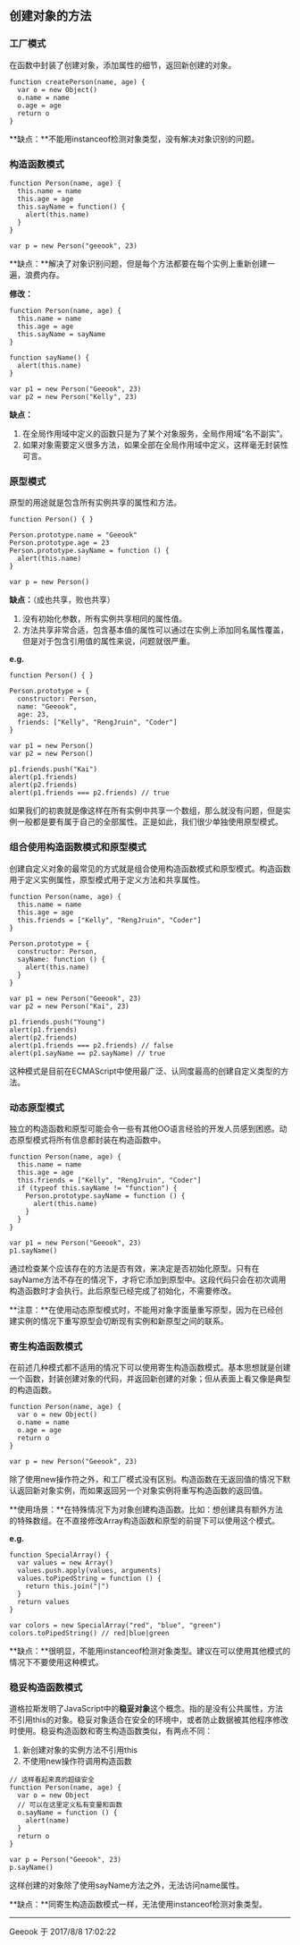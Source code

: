## 创建对象的方法
### 工厂模式
在函数中封装了创建对象，添加属性的细节，返回新创建的对象。
```
function createPerson(name, age) {
  var o = new Object()
  o.name = name
  o.age = age
  return o
}
```
**缺点：**不能用instanceof检测对象类型，没有解决对象识别的问题。
### 构造函数模式
```
function Person(name, age) {
  this.name = name
  this.age = age
  this.sayName = function() {
    alert(this.name)
  }
}

var p = new Person("geeook", 23)
```
**缺点：**解决了对象识别问题，但是每个方法都要在每个实例上重新创建一遍，浪费内存。

**修改：**
```
function Person(name, age) {
  this.name = name
  this.age = age
  this.sayName = sayName
}

function sayName() {
  alert(this.name)
}

var p1 = new Person("Geeook", 23)
var p2 = new Person("Kelly", 23)
```
**缺点：**
1. 在全局作用域中定义的函数只是为了某个对象服务，全局作用域“名不副实”。
2. 如果对象需要定义很多方法，如果全部在全局作用域中定义，这样毫无封装性可言。
### 原型模式
原型的用途就是包含所有实例共享的属性和方法。
```
function Person() { }

Person.prototype.name = "Geeook"
Person.prototype.age = 23
Person.prototype.sayName = function () {
  alert(this.name)
}

var p = new Person()
```
**缺点：**（成也共享，败也共享）
1. 没有初始化参数，所有实例共享相同的属性值。
2. 方法共享非常合适，包含基本值的属性可以通过在实例上添加同名属性覆盖，但是对于包含引用值的属性来说，问题就很严重。

**e.g.**
```
function Person() { }

Person.prototype = {
  constructor: Person,
  name: "Geeook",
  age: 23,
  friends: ["Kelly", "RengJruin", "Coder"]
}

var p1 = new Person()
var p2 = new Person()

p1.friends.push("Kai")
alert(p1.friends)
alert(p2.friends)
alert(p1.friends === p2.friends) // true
```
如果我们的初衷就是像这样在所有实例中共享一个数组，那么就没有问题，但是实例一般都是要有属于自己的全部属性。正是如此，我们很少单独使用原型模式。
### 组合使用构造函数模式和原型模式
创建自定义对象的最常见的方式就是组合使用构造函数模式和原型模式。构造函数用于定义实例属性，原型模式用于定义方法和共享属性。
```
function Person(name, age) {
  this.name = name
  this.age = age
  this.friends = ["Kelly", "RengJruin", "Coder"]
}

Person.prototype = {
  constructor: Person,
  sayName: function () {
    alert(this.name)
  }
}

var p1 = new Person("Geeook", 23)
var p2 = new Person("Kai", 23)

p1.friends.push("Young")
alert(p1.friends)
alert(p2.friends)
alert(p1.friends === p2.friends) // false
alert(p1.sayName == p2.sayName) // true
```
这种模式是目前在ECMAScript中使用最广泛、认同度最高的创建自定义类型的方法。
### 动态原型模式
独立的构造函数和原型可能会令一些有其他OO语言经验的开发人员感到困惑。动态原型模式将所有信息都封装在构造函数中。
```
function Person(name, age) {
  this.name = name
  this.age = age
  this.friends = ["Kelly", "RengJruin", "Coder"]
  if (typeof this.sayName != "function") {
    Person.prototype.sayName = function () {
      alert(this.name)
    }
  }
}

var p1 = new Person("Geeook", 23)
p1.sayName()
```
通过检查某个应该存在的方法是否有效，来决定是否初始化原型。只有在sayName方法不存在的情况下，才将它添加到原型中。这段代码只会在初次调用构造函数时才会执行。此后原型已经完成了初始化，不需要修改。

**注意：**在使用动态原型模式时，不能用对象字面量重写原型，因为在已经创建实例的情况下重写原型会切断现有实例和新原型之间的联系。
### 寄生构造函数模式
在前述几种模式都不适用的情况下可以使用寄生构造函数模式。基本思想就是创建一个函数，封装创建对象的代码，并返回新创建的对象；但从表面上看又像是典型的构造函数。
```
function Person(name, age) {
  var o = new Object()
  o.name = name
  o.age = age
  return o
}

var p = new Person("Geeook", 23)
```
除了使用new操作符之外，和工厂模式没有区别。构造函数在无返回值的情况下默认返回新对象实例，而如果返回另一个对象实例将重写构造函数的返回值。

**使用场景：**在特殊情况下为对象创建构造函数。比如：想创建具有额外方法的特殊数组。在不直接修改Array构造函数和原型的前提下可以使用这个模式。

**e.g.**
```
function SpecialArray() {
  var values = new Array()
  values.push.apply(values, arguments)
  values.toPipedString = function () {
    return this.join("|")
  }
  return values
}

var colors = new SpecialArray("red", "blue", "green")
colors.toPipedString() // red|blue|green
```
**缺点：**很明显，不能用instanceof检测对象类型。建议在可以使用其他模式的情况下不要使用这种模式。
### 稳妥构造函数模式
道格拉斯发明了JavaScript中的**稳妥对象**这个概念。指的是没有公共属性，方法不引用this的对象。稳妥对象适合在安全的环境中，或者防止数据被其他程序修改时使用。稳妥构造函数和寄生构造函数类似，有两点不同：
1. 新创建对象的实例方法不引用this
2. 不使用new操作符调用构造函数
``` 
// 这样看起来真的超级安全
function Person(name, age) {
  var o = new Object
  // 可以在这里定义私有变量和函数
  o.sayName = function () {
    alert(name)
  }
  return o
}

var p = Person("Geeook", 23)
p.sayName()
```
这样创建的对象除了使用sayName方法之外，无法访问name属性。

**缺点：**同寄生构造函数模式一样，无法使用instanceof检测对象类型。

----------
Geeook 于 2017/8/8 17:02:22 